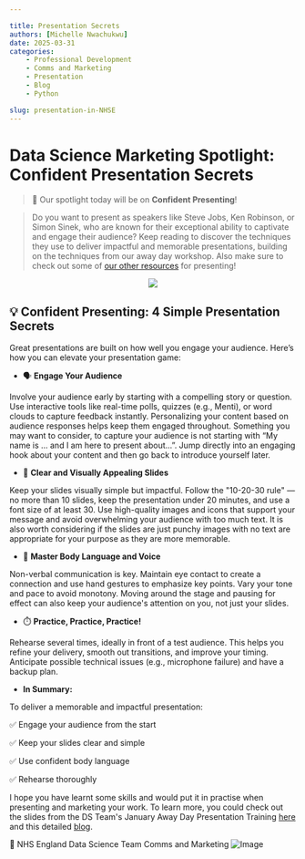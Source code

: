 ```yaml
---

title: Presentation Secrets
authors: [Michelle Nwachukwu]
date: 2025-03-31
categories: 
    - Professional Development
    - Comms and Marketing
    - Presentation
    - Blog
    - Python

slug: presentation-in-NHSE
---
```



# Data Science Marketing Spotlight: Confident Presentation Secrets
 
>📢 Our spotlight today will be on **Confident Presenting**!

>Do you want to present as speakers like Steve Jobs, Ken Robinson, or Simon Sinek, who are known for their exceptional ability to captivate and engage their audience? Keep reading to discover the techniques they use to deliver impactful and memorable presentations, building on the techniques from our away day workshop. Also make sure to check out some of [our other resources](https://github.com/user-attachments/files/19533717/C.M_.Presentation.Guide-v28-20250331_111607.pdf) for presenting!

<!-- more -->
 
<p align="center">
<img src="https://github.com/user-attachments/assets/89ebebb9-8819-441d-8576-1f9ef61a25f0" />
</p>
 
## 💡 **Confident Presenting: 4 Simple Presentation Secrets**
Great presentations are built on how well you engage your audience. Here’s how you can elevate your presentation game:

 
- 🗣️ **Engage Your Audience**
 
Involve your audience early by starting with a compelling story or question. Use interactive tools like real-time polls, quizzes (e.g., Menti), or word clouds to capture feedback instantly. Personalizing your content based on audience responses helps keep them engaged throughout. Something you may want to consider, to capture your audience is not starting with “My name is ... and I am here to present about...”. Jump directly into an engaging hook about your content and then go back to introduce yourself later. 

- 🎨 **Clear and Visually Appealing Slides**
 
Keep your slides visually simple but impactful. Follow the "10-20-30 rule" — no more than 10 slides, keep the presentation under 20 minutes, and use a font size of at least 30. Use high-quality images and icons that support your message and avoid overwhelming your audience with too much text. It is also worth considering if the slides are just punchy images with no text are appropriate for your purpose as they are more memorable. 

- 💪 **Master Body Language and Voice**
 
Non-verbal communication is key. Maintain eye contact to create a connection and use hand gestures to emphasize key points. Vary your tone and pace to avoid monotony. Moving around the stage and pausing for effect can also keep your audience's attention on you, not just your slides. 

- ⏱️ **Practice, Practice, Practice!**
 
Rehearse several times, ideally in front of a test audience. This helps you refine your delivery, smooth out transitions, and improve your timing. Anticipate possible technical issues (e.g., microphone failure) and have a backup plan.

- **In Summary:**

To deliver a memorable and impactful presentation:

✅ Engage your audience from the start

✅ Keep your slides clear and simple

✅ Use confident body language


✅ Rehearse thoroughly
 
I hope you have learnt some skills and would put it in practise when presenting and marketing your work.  To learn more, you could check out the slides from the DS Team's January Away Day Presentation Training [here](https://github.com/user-attachments/files/19533761/presentation-training.1.pptx) and this detailed [blog](https://pickanevent.com/presentation-skills/).

📢 NHS England Data Science Team Comms and Marketing
![Image](https://github.com/user-attachments/assets/10a4aa9e-9321-40bf-a5b6-2a229466e6de)
